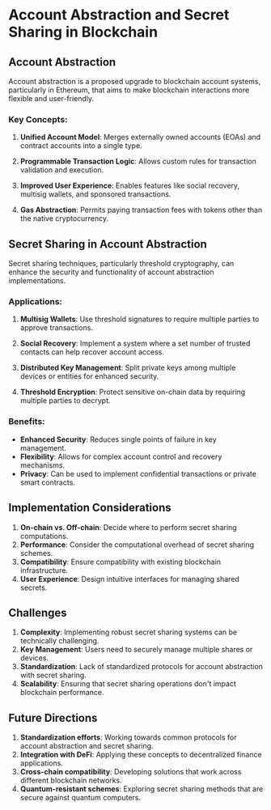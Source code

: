 # Account Abstraction and Secret Sharing in Blockchain

## Account Abstraction
 
Account abstraction is a proposed upgrade to blockchain account systems, particularly in Ethereum, that aims to make blockchain interactions more flexible and user-friendly.


### Key Concepts:


1. **Unified Account Model**: Merges externally owned accounts (EOAs) and contract accounts into a single type.

2. **Programmable Transaction Logic**: Allows custom rules for transaction validation and execution.

3. **Improved User Experience**: Enables features like social recovery, multisig wallets, and sponsored transactions.

4. **Gas Abstraction**: Permits paying transaction fees with tokens other than the native cryptocurrency.

## Secret Sharing in Account Abstraction

Secret sharing techniques, particularly threshold cryptography, can enhance the security and functionality of account abstraction implementations.

### Applications:
 
 
1. **Multisig Wallets**: Use threshold signatures to require multiple parties to approve transactions.

2. **Social Recovery**: Implement a system where a set number of trusted contacts can help recover account access.

3. **Distributed Key Management**: Split private keys among multiple devices or entities for enhanced security.

4. **Threshold Encryption**: Protect sensitive on-chain data by requiring multiple parties to decrypt.

### Benefits:

- **Enhanced Security**: Reduces single points of failure in key management.
- **Flexibility**: Allows for complex account control and recovery mechanisms.
- **Privacy**: Can be used to implement confidential transactions or private smart contracts.

## Implementation Considerations

1. **On-chain vs. Off-chain**: Decide where to perform secret sharing computations.
2. **Performance**: Consider the computational overhead of secret sharing schemes.
3. **Compatibility**: Ensure compatibility with existing blockchain infrastructure.
4. **User Experience**: Design intuitive interfaces for managing shared secrets.


## Challenges

1. **Complexity**: Implementing robust secret sharing systems can be technically challenging.
2. **Key Management**: Users need to securely manage multiple shares or devices.
3. **Standardization**: Lack of standardized protocols for account abstraction with secret sharing.
4. **Scalability**: Ensuring that secret sharing operations don't impact blockchain performance.

## Future Directions
 
1. **Standardization efforts**: Working towards common protocols for account abstraction and secret sharing.
2. **Integration with DeFi**: Applying these concepts to decentralized finance applications.
3. **Cross-chain compatibility**: Developing solutions that work across different blockchain networks.
4. **Quantum-resistant schemes**: Exploring secret sharing methods that are secure against quantum computers.
